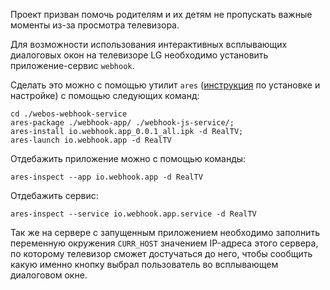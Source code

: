 Проект призван помочь родителям и их детям не пропускать важные моменты из-за просмотра телевизора.

Для возможности использования интерактивных всплывающих диалоговых окон на телевизоре LG необходимо установить приложение-сервис `webhook`.

Сделать это можно с помощью утилит `ares` (<a href="">инструкция</a> по установке и настройке) с помощью следующих команд:

```shell
cd ./webos-webhook-service
ares-package ./webhook-app/ ./webhook-js-service/;
ares-install io.webhook.app_0.0.1_all.ipk -d RealTV;
ares-launch io.webhook.app -d RealTV
```

Отдебажить приложение можно с помощью команды:
```shell
ares-inspect --app io.webhook.app -d RealTV
```
Отдебажить сервис:
```shell
ares-inspect --service io.webhook.app.service -d RealTV
```

Так же на сервере с запущенным приложением необходимо заполнить переменную окружения `CURR_HOST` значением IP-адреса этого сервера, по которому телевизор сможет достучаться до него, чтобы сообщить какую именно кнопку выбрал пользователь во всплывающем диалоговом окне.